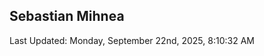 <h2>Sebastian Mihnea</h2>

<!--RECENT_ACTIVITY:start-->
<!--RECENT_ACTIVITY:end-->
<!--RECENT_ACTIVITY:last_update-->
Last Updated: Monday, September 22nd, 2025, 8:10:32 AM
<!--RECENT_ACTIVITY:last_update_end-->

<!---LOL-STATS-START-HERE--->
<!---LOL-STATS-END-HERE--->
